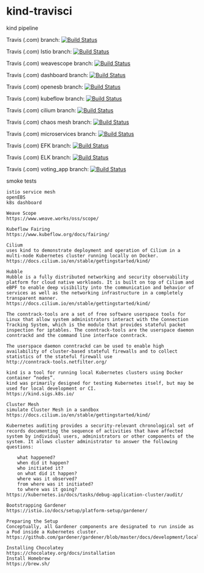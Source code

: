 # kind-travisci
kind pipeline

Travis (.com) branch:
[![Build Status](https://travis-ci.com/githubfoam/kind-travisci.svg?branch=master)](https://travis-ci.com/githubfoam/kind-travisci)  

Travis (.com) Istio  branch:
[![Build Status](https://travis-ci.com/githubfoam/kind-travisci.svg?branch=feature_istio)](https://travis-ci.com/githubfoam/kind-travisci) 

Travis (.com) weavescope  branch:
[![Build Status](https://travis-ci.com/githubfoam/kind-travisci.svg?branch=feature_weavescope)](https://travis-ci.com/githubfoam/kind-travisci) 

Travis (.com) dashboard  branch:
[![Build Status](https://travis-ci.com/githubfoam/kind-travisci.svg?branch=feature_k8s_dashboard)](https://travis-ci.com/githubfoam/kind-travisci) 

Travis (.com)  openesb   branch:
[![Build Status](https://travis-ci.com/githubfoam/kind-travisci.svg?branch=feature_openesb)](https://travis-ci.com/githubfoam/kind-travisci) 

Travis (.com)  kubeflow    branch:
[![Build Status](https://travis-ci.com/githubfoam/kind-travisci.svg?branch=feature_kubeflow)](https://travis-ci.com/githubfoam/kind-travisci) 

Travis (.com)  cilium    branch:
[![Build Status](https://travis-ci.com/githubfoam/kind-travisci.svg?branch=feature_cilium)](https://travis-ci.com/githubfoam/kind-travisci) 

Travis (.com)  chaos mesh    branch:
[![Build Status](https://travis-ci.com/githubfoam/kind-travisci.svg?branch=feature_chaosmesh)](https://travis-ci.com/githubfoam/kind-travisci) 

Travis (.com)  microservices    branch:
[![Build Status](https://travis-ci.com/githubfoam/kind-travisci.svg?branch=feature_microservices)](https://travis-ci.com/githubfoam/kind-travisci) 

Travis (.com)   EFK     branch:
[![Build Status](https://travis-ci.com/githubfoam/kind-travisci.svg?branch=feature_EFK)](https://travis-ci.com/githubfoam/kind-travisci) 

Travis (.com)  ELK    branch:
[![Build Status](https://travis-ci.com/githubfoam/kind-travisci.svg?branch=feature_ELK)](https://travis-ci.com/githubfoam/kind-travisci) 

Travis (.com)  voting_app    branch:
[![Build Status](https://travis-ci.com/githubfoam/kind-travisci.svg?branch=feature_voting_app)](https://travis-ci.com/githubfoam/kind-travisci) 

smoke tests
~~~~
istio service mesh
openEBS
k8s dashboard

Weave Scope
https://www.weave.works/oss/scope/

Kubeflow Fairing
https://www.kubeflow.org/docs/fairing/

Cilium
uses kind to demonstrate deployment and operation of Cilium in a multi-node Kubernetes cluster running locally on Docker.
https://docs.cilium.io/en/stable/gettingstarted/kind/

Hubble
Hubble is a fully distributed networking and security observability platform for cloud native workloads. It is built on top of Cilium and eBPF to enable deep visibility into the communication and behavior of services as well as the networking infrastructure in a completely transparent manner.
https://docs.cilium.io/en/stable/gettingstarted/kind/
~~~~

~~~~
The conntrack-tools are a set of free software userspace tools for Linux that allow system administrators interact with the Connection Tracking System, which is the module that provides stateful packet inspection for iptables. The conntrack-tools are the userspace daemon conntrackd and the command line interface conntrack.

The userspace daemon conntrackd can be used to enable high availability of cluster-based stateful firewalls and to collect statistics of the stateful firewall use
http://conntrack-tools.netfilter.org/
~~~~


~~~~
kind is a tool for running local Kubernetes clusters using Docker container “nodes”.
kind was primarily designed for testing Kubernetes itself, but may be used for local development or CI.
https://kind.sigs.k8s.io/
~~~~

~~~~
Cluster Mesh
simulate Cluster Mesh in a sandbox
https://docs.cilium.io/en/stable/gettingstarted/kind/
~~~~



~~~~
Kubernetes auditing provides a security-relevant chronological set of records documenting the sequence of activities that have affected system by individual users, administrators or other components of the system. It allows cluster administrator to answer the following questions:

    what happened?
    when did it happen?
    who initiated it?
    on what did it happen?
    where was it observed?
    from where was it initiated?
    to where was it going?
https://kubernetes.io/docs/tasks/debug-application-cluster/audit/
~~~~

~~~~
Bootstrapping Gardener
https://istio.io/docs/setup/platform-setup/gardener/

Preparing the Setup
Conceptually, all Gardener components are designated to run inside as a Pod inside a Kubernetes cluster.
https://github.com/gardener/gardener/blob/master/docs/development/local_setup.md
~~~~

~~~~
Installing Chocolatey
https://chocolatey.org/docs/installation
Install Homebrew
https://brew.sh/
~~~~
